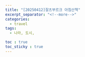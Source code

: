 ```yaml
---
title: "[20250412]잘츠부르크 아침산책"
excerpt_separator: "<!--more-->"
categories:
  - travel
tags:
  - 나라, 도시, 

toc : true
toc_sticky : true
---
```

